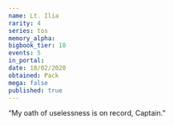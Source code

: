 ```yaml
---
name: Lt. Ilia
rarity: 4
series: tos
memory_alpha:
bigbook_tier: 10
events: 5
in_portal:
date: 18/02/2020
obtained: Pack
mega: false
published: true
---
```


“My oath of uselessness is on record, Captain.”
